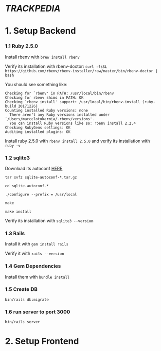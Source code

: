 # *TRACKPEDIA*

# 1. Setup Backend

### 1.1 Ruby 2.5.0

Install rbenv with `brew install rbenv`

Verify its installation with rbenv-doctor: `curl -fsSL https://github.com/rbenv/rbenv-installer/raw/master/bin/rbenv-doctor | bash`

You should see something like:

```
Checking for `rbenv' in PATH: /usr/local/bin/rbenv
Checking for rbenv shims in PATH: OK
Checking `rbenv install' support: /usr/local/bin/rbenv-install (ruby-build 20171226)
Counting installed Ruby versions: none
  There aren't any Ruby versions installed under `/Users/marcelotokarnia/.rbenv/versions'.
  You can install Ruby versions like so: rbenv install 2.2.4
Checking RubyGems settings: OK
Auditing installed plugins: OK
```

Install ruby 2.5.0 with `rbenv install 2.5.0` and verify its installation with `ruby -v`

### 1.2 sqlite3

Download its autoconf [HERE](https://www.sqlite.org/download.html)

`tar xvfz sqlite-autoconf-*.tar.gz`

`cd sqlite-autoconf-*`

`./configure --prefix = /usr/local`

`make`

`make install`

Verify its installation with `sqlite3 --version`

### 1.3 Rails

Install it with `gem install rails`

Verify it with `rails --version`

### 1.4 Gem Dependencies

Install them with `bundle install`

### 1.5 Create DB

`bin/rails db:migrate`

### 1.6 run server to port 3000

`bin/rails server`

# 2. Setup Frontend